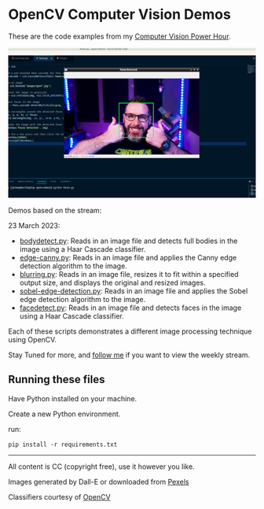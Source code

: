 # OpenCV Computer Vision Demos

These are the code examples from my [Computer Vision Power Hour](https://www.twitch.tv/jeremymorgan/schedule?vodID=1773385086). 

![OpenCV Computer Vision Demos](https://github.com/JeremyMorgan/opencv-demos/raw/main/computer-vision-demo.png)

Demos based on the stream:

23 March 2023:

- [bodydetect.py](https://github.com/JeremyMorgan/opencv-demos/blob/main/bodydetect.py): Reads in an image file and detects full bodies in the image using a Haar Cascade classifier.
- [edge-canny.py](https://github.com/JeremyMorgan/opencv-demos/blob/main/edge-canny.py): Reads in an image file and applies the Canny edge detection algorithm to the image.
- [blurring.py](https://github.com/JeremyMorgan/opencv-demos/blob/main/blurring.py): Reads in an image file, resizes it to fit within a specified output size, and displays the original and resized images.
- [sobel-edge-detection.py](https://github.com/JeremyMorgan/opencv-demos/blob/main/edge-sobel.py): Reads in an image file and applies the Sobel edge detection algorithm to the image.
- [facedetect.py](https://github.com/JeremyMorgan/opencv-demos/blob/main/facedetect.py): Reads in an image file and detects faces in the image using a Haar Cascade classifier.

Each of these scripts demonstrates a different image processing technique using OpenCV.

Stay Tuned for more, and [follow me](https://www.twitch.tv/jeremymorgan/) if you want to view the weekly stream. 

## Running these files

Have Python installed on your machine. 

Create a new Python environment. 

run: 

```
pip install -r requirements.txt
```

--- 
All content is CC (copyright free), use it however you like. 

Images generated by Dall-E or downloaded from [Pexels](https://www.pexels.com)


Classifiers courtesy of [OpenCV](https://github.com/kipr/opencv/tree/master/data)

